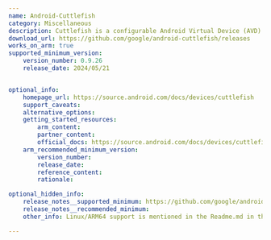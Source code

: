 ```yaml
---
name: Android-Cuttlefish
category: Miscellaneous
description: Cuttlefish is a configurable Android Virtual Device (AVD) that runs both remotely and locally, and it also guarantees full fidelity with Android framework.
download_url: https://github.com/google/android-cuttlefish/releases
works_on_arm: true
supported_minimum_version:
    version_number: 0.9.26
    release_date: 2024/05/21


optional_info:
    homepage_url: https://source.android.com/docs/devices/cuttlefish
    support_caveats:
    alternative_options:
    getting_started_resources:
        arm_content:
        partner_content:
        official_docs: https://source.android.com/docs/devices/cuttlefish/get-started
    arm_recommended_minimum_version:
        version_number:
        release_date:
        reference_content:
        rationale:

optional_hidden_info:
    release_notes__supported_minimum: https://github.com/google/android-cuttlefish/tree/v0.9.26?tab=readme-ov-file#virtual-device-for-android-host-side-utilities
    release_notes__recommended_minimum:
    other_info: Linux/ARM64 support is mentioned in the Readme.md in the first released version on GitHub, i.e 0.9.26.

---
```

